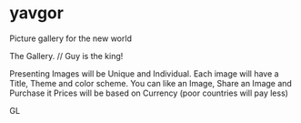 # yavgor
Picture gallery for the new world

The Gallery. // Guy is the king!

Presenting Images will be Unique and Individual.
Each image will have a Title, Theme and color scheme.
You can like an Image, Share an Image and Purchase it
Prices will be based on Currency (poor countries will pay less)

GL
